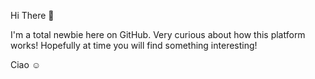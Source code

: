 Hi There :wave: 

I'm a total newbie here on GitHub.
Very curious about how this platform works!
Hopefully at time you will find something interesting!

Ciao :relaxed: 
